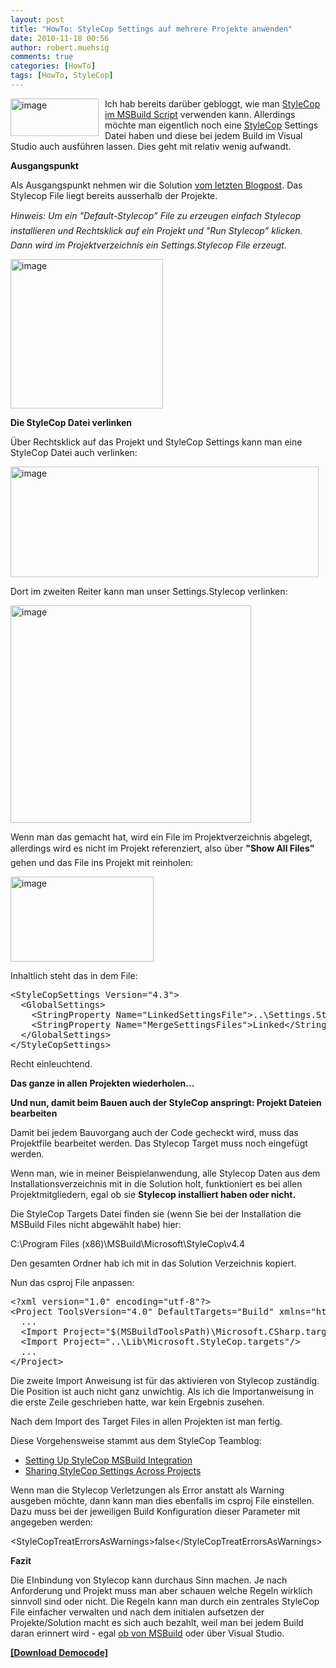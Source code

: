 ```yaml
---
layout: post
title: "HowTo: StyleCop Settings auf mehrere Projekte anwenden"
date: 2010-11-18 00:56
author: robert.muehsig
comments: true
categories: [HowTo]
tags: [HowTo, StyleCop]
---
```

<p><a href="{{BASE_PATH}}/assets/wp-images/image1104.png"><img style="border-bottom: 0px; border-left: 0px; margin: 0px 10px 0px 0px; display: inline; border-top: 0px; border-right: 0px" title="image" border="0" alt="image" align="left" src="{{BASE_PATH}}/assets/wp-images/image_thumb286.png" width="141" height="60" /></a>Ich hab bereits darüber gebloggt, wie man <a href="http://code-inside.de/blog/2010/11/12/howto-msbuild-stylecop/">StyleCop im MSBuild Script</a> verwenden kann. Allerdings möchte man eigentlich noch eine <a href="http://code.msdn.microsoft.com/sourceanalysis">StyleCop</a> Settings Datei haben und diese bei jedem Build im Visual Studio auch ausführen lassen. Dies geht mit relativ wenig aufwandt.</p> <!--more-->  <p></p>  <p><strong>Ausgangspunkt</strong></p>  <p>Als Ausgangspunkt nehmen wir die Solution <a href="http://code-inside.de/blog/2010/11/12/howto-msbuild-stylecop/">vom letzten Blogpost</a>. Das Stylecop File liegt bereits ausserhalb der Projekte.</p>  <p><em>Hinweis: Um ein "Default-Stylecop” File zu erzeugen einfach Stylecop installieren und Rechtsklick auf ein Projekt und "Run Stylecop” klicken. Dann wird im Projektverzeichnis ein Settings.Stylecop File erzeugt.</em></p>  <p><a href="{{BASE_PATH}}/assets/wp-images/image1105.png"><img style="border-bottom: 0px; border-left: 0px; display: inline; border-top: 0px; border-right: 0px" title="image" border="0" alt="image" src="{{BASE_PATH}}/assets/wp-images/image_thumb287.png" width="244" height="239" /></a> </p>  <p><strong>Die StyleCop Datei verlinken</strong></p>  <p>Über Rechtsklick auf das Projekt und StyleCop Settings kann man eine StyleCop Datei auch verlinken:</p>  <p><a href="{{BASE_PATH}}/assets/wp-images/image1106.png"><img style="border-bottom: 0px; border-left: 0px; display: inline; border-top: 0px; border-right: 0px" title="image" border="0" alt="image" src="{{BASE_PATH}}/assets/wp-images/image_thumb288.png" width="493" height="177" /></a> </p>  <p>Dort im zweiten Reiter kann man unser Settings.Stylecop verlinken:</p>  <p><a href="{{BASE_PATH}}/assets/wp-images/image1107.png"><img style="border-bottom: 0px; border-left: 0px; display: inline; border-top: 0px; border-right: 0px" title="image" border="0" alt="image" src="{{BASE_PATH}}/assets/wp-images/image_thumb289.png" width="385" height="348" /></a> </p>  <p>Wenn man das gemacht hat, wird ein File im Projektverzeichnis abgelegt, allerdings wird es nicht im Projekt referenziert, also über <strong>"Show All Files”</strong> gehen und das File ins Projekt mit reinholen:</p>  <p><a href="{{BASE_PATH}}/assets/wp-images/image1108.png"><img style="border-bottom: 0px; border-left: 0px; display: inline; border-top: 0px; border-right: 0px" title="image" border="0" alt="image" src="{{BASE_PATH}}/assets/wp-images/image_thumb290.png" width="229" height="136" /></a> </p>  <p>Inhaltlich steht das in dem File:</p>  <div style="padding-bottom: 0px; margin: 0px; padding-left: 0px; padding-right: 0px; display: inline; float: none; padding-top: 0px" id="scid:812469c5-0cb0-4c63-8c15-c81123a09de7:5de7babc-df91-4585-b353-ae8fa0aad8be" class="wlWriterEditableSmartContent"><pre name="code" class="c#">&lt;StyleCopSettings Version="4.3"&gt;
  &lt;GlobalSettings&gt;
    &lt;StringProperty Name="LinkedSettingsFile"&gt;..\Settings.StyleCop&lt;/StringProperty&gt;
    &lt;StringProperty Name="MergeSettingsFiles"&gt;Linked&lt;/StringProperty&gt;
  &lt;/GlobalSettings&gt;
&lt;/StyleCopSettings&gt;</pre></div>

<p>Recht einleuchtend.</p>

<p><strong>Das ganze in allen Projekten wiederholen...</strong></p>

<p><strong>Und nun, damit beim Bauen auch der StyleCop anspringt: Projekt Dateien bearbeiten</strong></p>

<p>Damit bei jedem Bauvorgang auch der Code gecheckt wird, muss das Projektfile bearbeitet werden. Das Stylecop Target muss noch eingefügt werden.</p>

<p>Wenn man, wie in meiner Beispielanwendung, alle Stylecop Daten aus dem Installationsverzeichnis mit in die Solution holt, funktioniert es bei allen Projektmitgliedern, egal ob sie <strong>Stylecop installiert haben oder nicht.</strong></p>

<p></p>

<p></p>

<p></p>

<p></p>

<p>Die StyleCop Targets Datei finden sie (wenn Sie bei der Installation die MSBuild Files nicht abgewählt habe) hier:</p>

<p>C:\Program Files (x86)\MSBuild\Microsoft\StyleCop\v4.4</p>

<p>Den gesamten Ordner hab ich mit in das Solution Verzeichnis kopiert.</p>

<p>Nun das csproj File anpassen:</p>

<div style="padding-bottom: 0px; margin: 0px; padding-left: 0px; padding-right: 0px; display: inline; float: none; padding-top: 0px" id="scid:812469c5-0cb0-4c63-8c15-c81123a09de7:ec36ac25-0c39-416a-9c47-69bcda0803f6" class="wlWriterEditableSmartContent"><pre name="code" class="c#">&lt;?xml version="1.0" encoding="utf-8"?&gt;
&lt;Project ToolsVersion="4.0" DefaultTargets="Build" xmlns="http://schemas.microsoft.com/developer/msbuild/2003"&gt;
  ...
  &lt;Import Project="$(MSBuildToolsPath)\Microsoft.CSharp.targets" /&gt;
  &lt;Import Project="..\Lib\Microsoft.StyleCop.targets"/&gt;
  ...
&lt;/Project&gt;</pre></div>

<p>Die zweite Import Anweisung ist für das aktivieren von Stylecop zuständig. Die Position ist auch nicht ganz unwichtig. Als ich die Importanweisung in die erste Zeile geschrieben hatte, war kein Ergebnis zusehen. </p>

<p>Nach dem Import des Target Files in allen Projekten ist man fertig.</p>

<p>Diese Vorgehensweise stammt aus dem StyleCop Teamblog:</p>

<ul>
  <li><a href="http://blogs.msdn.com/b/sourceanalysis/archive/2008/05/24/source-analysis-msbuild-integration.aspx">Setting Up StyleCop MSBuild Integration</a></li>

  <li><a href="http://blogs.msdn.com/b/sourceanalysis/archive/2008/05/25/sharing-source-analysis-settings-across-projects.aspx">Sharing StyleCop Settings Across Projects</a></li>
</ul>

<p>Wenn man die Stylecop Verletzungen als Error anstatt als Warning ausgeben möchte, dann kann man dies ebenfalls im csproj File einstellen. Dazu muss bei der jeweiligen Build Konfiguration dieser Parameter mit angegeben werden:</p>

<p>&lt;StyleCopTreatErrorsAsWarnings&gt;false&lt;/StyleCopTreatErrorsAsWarnings&gt;</p>

<p><strong>Fazit</strong></p>

<p>Die EInbindung von Stylecop kann durchaus Sinn machen. Je nach Anforderung und Projekt muss man aber schauen welche Regeln wirklich sinnvoll sind oder nicht. Die Regeln kann man durch ein zentrales StyleCop File einfacher verwalten und nach dem initialen aufsetzen der Projekte/Solution macht es sich auch bezahlt, weil man bei jedem Build daran erinnert wird - egal <a href="http://code-inside.de/blog/2010/11/12/howto-msbuild-stylecop/">ob von MSBuild</a> oder über Visual Studio.</p>

<p><a href="http://{{BASE_PATH}}/assets/files/democode/msbuildsharedcodequality/msbuildsharedcodequality.zip"><strong>[Download Democode]</strong></a></p>
